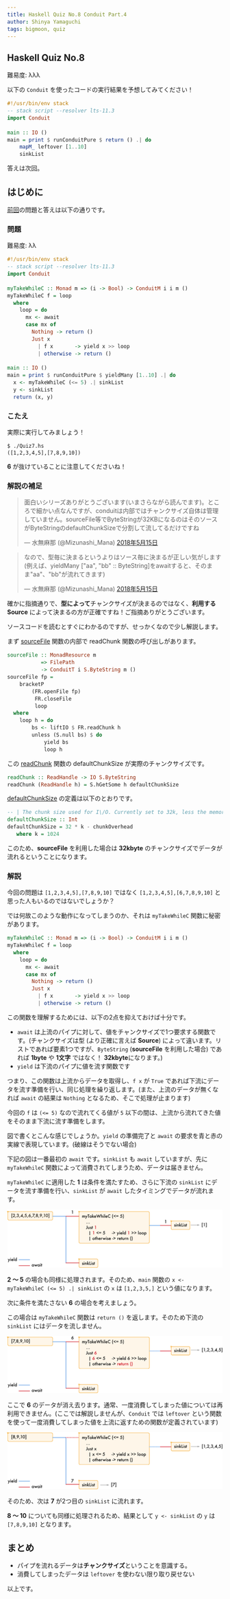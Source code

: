 ```yaml
---
title: Haskell Quiz No.8 Conduit Part.4
author: Shinya Yamaguchi
tags: bigmoon, quiz
---
```


## Haskell Quiz No.8

難易度: λλλ

以下の `Conduit` を使ったコードの実行結果を予想してみてください！

```hs
#!/usr/bin/env stack
-- stack script --resolver lts-11.3
import Conduit

main :: IO ()
main = print $ runConduitPure $ return () .| do
    mapM_ leftover [1..10]
    sinkList
```

答えは次回。

<!--more-->

## はじめに

[前回](./04-07-quiz-7.html)の問題と答えは以下の通りです。

### 問題

難易度: λλ

```hs
#!/usr/bin/env stack
-- stack script --resolver lts-11.3
import Conduit

myTakeWhileC :: Monad m => (i -> Bool) -> ConduitM i i m ()
myTakeWhileC f = loop
  where
    loop = do
      mx <- await
      case mx of
        Nothing -> return ()
        Just x
          | f x       -> yield x >> loop
          | otherwise -> return ()

main :: IO ()
main = print $ runConduitPure $ yieldMany [1..10] .| do
  x <- myTakeWhileC (<= 5) .| sinkList
  y <- sinkList
  return (x, y)
```

### こたえ

実際に実行してみましょう！

```shell
$ ./Quiz7.hs
([1,2,3,4,5],[7,8,9,10])
```

**6** が抜けていることに注意してくださいね！

### 解説の補足

<blockquote class="twitter-tweet" data-conversation="none" data-lang="ja"><p lang="ja" dir="ltr">面白いシリーズありがとうございます(いまさらながら読んでます)。ところで細かい点なんですが、conduitは内部ではチャンクサイズ自体は管理していません。sourceFile等でByteStringが32KBになるのはそのソースがByteStringのdefaultChunkSizeで分割して流してるだけですね</p>&mdash; 水無麻那 (@Mizunashi_Mana) <a href="https://twitter.com/Mizunashi_Mana/status/996221192208969728?ref_src=twsrc%5Etfw">2018年5月15日</a></blockquote>
<script async src="https://platform.twitter.com/widgets.js" charset="utf-8"></script>

<blockquote class="twitter-tweet" data-conversation="none" data-lang="ja"><p lang="ja" dir="ltr">なので、型毎に決まるというよりはソース毎に決まるが正しい気がします(例えば、yieldMany [&quot;aa&quot;, &quot;bb&quot; :: ByteString]をawaitすると、そのまま&quot;aa&quot;、&quot;bb&quot;が流れてきます)</p>&mdash; 水無麻那 (@Mizunashi_Mana) <a href="https://twitter.com/Mizunashi_Mana/status/996221636838735873?ref_src=twsrc%5Etfw">2018年5月15日</a></blockquote>
<script async src="https://platform.twitter.com/widgets.js" charset="utf-8"></script>

確かに指摘通りで、**型によって**チャンクサイズが決まるのではなく、**利用する Source** によって決まるの方が正確ですね！ご指摘ありがとうございます。

ソースコードを読むとすぐにわかるのですが、せっかくなので少し解説します。

まず [sourceFile](https://www.stackage.org/haddock/lts-11.9/conduit-1.3.0.2/src/Data.Conduit.Combinators.html#sourceFile) 関数の内部で readChunk 関数の呼び出しがあります。

```hs
sourceFile :: MonadResource m
           => FilePath
           -> ConduitT i S.ByteString m ()
sourceFile fp =
    bracketP
        (FR.openFile fp)
         FR.closeFile
         loop
  where
    loop h = do
        bs <- liftIO $ FR.readChunk h
        unless (S.null bs) $ do
            yield bs
            loop h
```

この [readChunk](https://www.stackage.org/haddock/lts-11.9/streaming-commons-0.1.19/src/Data.Streaming.FileRead.html#readChunk) 関数の defaultChunkSize が実際のチャンクサイズです。

```hs
readChunk :: ReadHandle -> IO S.ByteString
readChunk (ReadHandle h) = S.hGetSome h defaultChunkSize
```

[defaultChunkSize](https://github.com/haskell/bytestring/blob/master/Data/ByteString/Lazy/Internal.hs#L198) の定義は以下のとおりです。

```hs
-- | The chunk size used for I\/O. Currently set to 32k, less the memory management overhead
defaultChunkSize :: Int
defaultChunkSize = 32 * k - chunkOverhead
   where k = 1024
```

このため、**sourceFile** を利用した場合は **32kbyte** のチャンクサイズでデータが流れるということになります。

### 解説

今回の問題は `[1,2,3,4,5],[7,8,9,10]` ではなく `[1,2,3,4,5],[6,7,8,9,10]` と思った人もいるのではないでしょうか？

では何故このような動作になってしまうのか、それは `myTakeWhileC` 関数に秘密があります。

```hs
myTakeWhileC :: Monad m => (i -> Bool) -> ConduitM i i m ()
myTakeWhileC f = loop
  where
    loop = do
      mx <- await
      case mx of
        Nothing -> return ()
        Just x
          | f x       -> yield x >> loop
          | otherwise -> return ()
```

この関数を理解するためには、以下の2点を抑えておけば十分です。

- `await` は上流のパイプに対して、値をチャンクサイズで1つ要求する関数です。(チャンクサイズは型 (より正確に言えば **Source**) によって違います。リストであれば要素1つですが、`ByteString` (**sourceFile** を利用した場合) であれば **1byte** や **1文字** ではなく！ **32kbyte**になります。)
- `yield` は下流のパイプに値を流す関数です

つまり、この関数は上流からデータを取得し、`f x` が `True` であれば下流にデータを流す準備を行い、同じ処理を繰り返します。(また、上流のデータが無くなれば `await` の結果は `Nothing` となるため、そこで処理が止まります)

今回の `f` は `(<= 5)` なので流れてくる値が `5` 以下の間は、上流から流れてきた値をそのまま下流に流す準備をします。

図で書くとこんな感じでしょうか。`yield` の準備完了と `await` の要求を青と赤の実線で表現しています。(破線はそうでない場合)

下記の図は一番最初の `await` です。`sinkList` も `await` していますが、先に `myTakeWhileC` 関数によって消費されてしまうため、データは届きません。

`myTakeWhileC` に適用した **1** は条件を満たすため、さらに下流の `sinkList` にデータを流す準備を行い、`sinkList` が `await` したタイミングでデータが流れます。

<img class="no-border" src="/images/2018/04-08/quiz8-1.png">

**2 〜 5** の場合も同様に処理されます。そのため、`main` 関数の `x <- myTakeWhileC (<= 5) .| sinkList` の `x` は `[1,2,3,5,]` という値になります。

次に条件を満たさない **6** の場合を考えましょう。

この場合は `myTakeWhileC` 関数は `return ()` を返します。そのため下流の `sinkList` にはデータを流しません。

<img class="no-border" src="/images/2018/04-08/quiz8-2.png">

ここで **6** のデータが消え去ります。通常、一度消費してしまった値については再利用できません。(ここでは解説しませんが、`Conduit` では `leftover` という関数を使って一度消費してしまった値を上流に返すための関数が定義されています)

<img class="no-border" src="/images/2018/04-08/quiz8-3.png">

そのため、次は **7** が2つ目の `sinkList` に流れます。

**8 〜 10** についても同様に処理されるため、結果として `y <- sinkList` の `y` は `[7,8,9,10]` となります。

## まとめ

- パイプを流れるデータは**チャンクサイズ**ということを意識する。
- 消費してしまったデータは `leftover` を使わない限り取り戻せない

以上です。